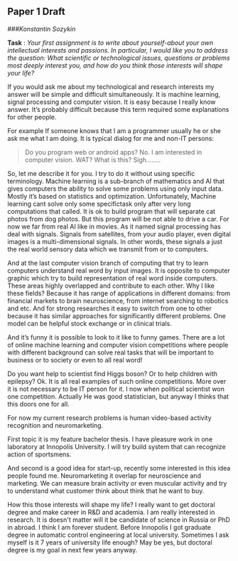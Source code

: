 ## Paper 1 Draft 
###*Konstantin Sozykin* 

**Task** : *Your first assignment is to write about yourself-about your own intellectual interests and passions. In particular, I would like you to address the question: What scientific or technological issues, questions or problems most deeply interest you, and how do you think those interests will shape your life?*

If you would ask me about my technological and research interests my answer will be simple and difficult simultaneously. It is machine learning, signal processing and computer vision. It is easy because I really know answer. It’s probably difficult because this term required some explanations for other people. 

For example If someone knows that I am a programmer usually he or she ask me what I am doing. It is typical dialog for me and non-IT persons:

>	Do you program web  or android apps?
>	No. I am interested in computer vision.
>	WAT? What is this?
>	Sigh……..

So, let me describe it for you. I try to do it without using specific terminology.
Machine learning is a sub-branch of mathematics and AI that gives computers the ability to solve some problems using only input data. Mostly it’s based on statistics and optimization. Unfortunately, Machine learning сant solve only  some specifictask only after very  long computations that called. It is ok to build program that will separate cat photos from dog photos. But this program will be not able to   drive a car. For now we far from real AI like in movies.
As it named signal processing has deal with signals. Signals from satellites, from your audio player, even digital images is a multi-dimensional signals. In other words, these signals a just the real world sensory data which we transmit from or to computers.

And at the last computer vision branch of computing that try to learn computers understand real word by input images. It is opposite to computer graphic which try to build representation of real word inside computers. 
These areas highly overlapped and contribute to each other. Why I like these fields? Because it has range of applications in different domains: from financial markets to brain neuroscience, from internet searching to robotics and etc. And for strong researches it easy to switch from one to other because it has similar approaches for significantly different problems. One model can be helpful stock exchange or in clinical trials. 

And it’s funny it is possible to look to it like to funny games. There are a lot of online machine learning and computer vision competitions where people with different background can solve real tasks that will be important to business or to society or even  to all real word!

Do you want help to scientist find Higgs boson? Or to help children with epilepsy? Ok. It is all real examples of such online competitions.  More over it is not necessary to be IT person for it. I now when political scientist won one competition. Actually He was good statistician, but anyway I thinks that this doors one for all.

For now my current research problems is human video-based activity recognition and neuromarketing. 

First topic it is my feature bachelor thesis. I have pleasure work in one laboratory at Innopolis University.  I will try build system that can recognize action of sportsmens.

And second is a good idea for start-up, recently some interested in this idea people found me. Neuromarketing it overlap for neuroscience and marketing. We can measure brain activity or even muscular activity and try to understand what customer think about think that he want to buy. 

How this those interests will shape my life? I really want to get doctoral degree and make career in R&D and academia. I am really interested in research. It is doesn't matter will it be candidate of science in Russia or PhD in abroad. I think I am forever student. Before Innopolis I got graduate degree in automatic control engineering at local university. Sometimes I ask myself is it 7 years of university life enough? May be yes, but doctoral degree is my goal in next few years anyway.
